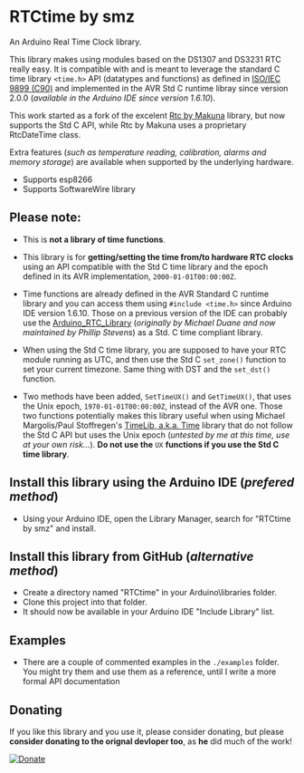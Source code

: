 # RTCtime by smz

An Arduino Real Time Clock library. 

This library makes using modules based on the DS1307 and DS3231 RTC really easy. It is compatible with and is meant to leverage the standard C time library `<time.h>` API (datatypes and functions) as defined in [ISO/IEC 9899 (C90)](http://www.open-std.org/jtc1/sc22/wg14/www/docs/n1124.pdf) and implemented in the AVR Std C runtime libray since version 2.0.0 (_available in the Arduino IDE since version 1.6.10_).

This work started as a fork of the excelent [Rtc by Makuna](https://github.com/Makuna/Rtc) library, but now supports the Std C API, while Rtc by Makuna uses a proprietary RtcDateTime class.

Extra features (_such as temperature reading, calibration, alarms and memory storage_) are available when supported by the underlying hardware.

 - Supports esp8266
 - Supports SoftwareWire library

## Please note:
- This is **not a library of time functions**.

- This library is for **getting/setting the time from/to hardware RTC clocks** using an API compatible with the Std C time library and the epoch defined in its AVR implementation, `2000-01-01T00:00:00Z`.

- Time functions are already defined in the AVR Standard C runtime library and you can access them using `#include <time.h>` since Arduino IDE version 1.6.10. Those on a previous version of the IDE can probably use the [Arduino_RTC_Library](https://github.com/feilipu/Arduino_RTC_Library) (_originally by Michael Duane and now maintained by Phillip Stevens_) as a Std. C time compliant library.

- When using the Std C time library, you are supposed to have your RTC module running as UTC, and then use the Std C `set_zone()` function to set your current timezone. Same thing with DST and the `set_dst()` function.

- Two methods have been added, `SetTimeUX()` and `GetTimeUX()`, that uses the Unix epoch, `1970-01-01T00:00:00Z`, instead of the AVR one. Those two functions potentially makes this library useful when using Michael Margolis/Paul Stoffregen's [TimeLib, a.k.a. Time](https://github.com/PaulStoffregen/Time) library that do not follow the Std C API but uses the Unix epoch (_untested by me at this time, use at your own risk..._). **Do not use the** `UX` **functions if you use the Std C time library**.

## Install this library using the Arduino IDE (_prefered method_)
 - Using your Arduino IDE, open the Library Manager, search for "RTCtime by smz" and install.

## Install this library from GitHub (_alternative method_)
 - Create a directory named "RTCtime" in your Arduino\libraries folder.
 - Clone this project into that folder. 
 - It should now be available in your Arduino IDE "Include Library" list.

## Examples

 - There are a couple of commented examples in the `./examples` folder. You might try them and use them as a reference, until I write a more formal API documentation

## Donating
If you like this library and you use it, please consider donating, but please __consider donating to the orignal devloper too__, as **he** did much of the work! 

[![Donate](http://img.shields.io/paypal/donate.png?color=yellow)](https://www.paypal.me/SergioManzi)
